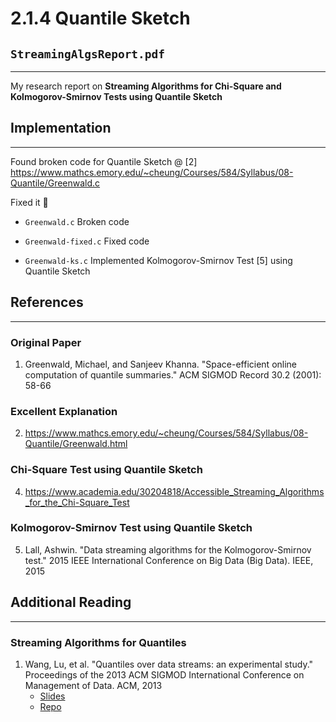 # 2.1.4 Quantile Sketch

## `StreamingAlgsReport.pdf`
---
My research report on __Streaming Algorithms for Chi-Square and Kolmogorov-Smirnov Tests using Quantile Sketch__

## Implementation
---
Found broken code for Quantile Sketch @ [2] https://www.mathcs.emory.edu/~cheung/Courses/584/Syllabus/08-Quantile/Greenwald.c

Fixed it 🎅

- `Greenwald.c` Broken code

- `Greenwald-fixed.c` Fixed code

- `Greenwald-ks.c` Implemented Kolmogorov-Smirnov Test [5] using Quantile Sketch

## References
---
### Original Paper
1. Greenwald, Michael, and Sanjeev Khanna. "Space-efficient online computation of quantile summaries." ACM SIGMOD Record 30.2 (2001): 58-66

### Excellent Explanation
2. https://www.mathcs.emory.edu/~cheung/Courses/584/Syllabus/08-Quantile/Greenwald.html


### Chi-Square Test using Quantile Sketch
4. https://www.academia.edu/30204818/Accessible_Streaming_Algorithms_for_the_Chi-Square_Test

### Kolmogorov-Smirnov Test using Quantile Sketch
5. Lall, Ashwin. "Data streaming algorithms for the Kolmogorov-Smirnov test." 2015 IEEE International Conference on Big Data (Big Data). IEEE, 2015

## Additional Reading
---
### Streaming Algorithms for Quantiles
1. Wang, Lu, et al. "Quantiles over data streams: an experimental study." Proceedings of the 2013 ACM SIGMOD International Conference on Management of Data. ACM, 2013
    - [Slides](https://speakerdeck.com/coolwanglu/quantiles-over-data-streams-an-experimental-study)
    - [Repo](https://github.com/coolwanglu/quantile-alg)


